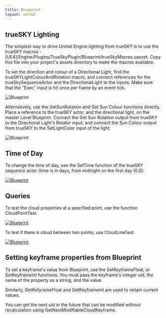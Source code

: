```yaml
---
title: Blueprint
layout: unreal
---
```


trueSKY Lighting
--------------

The simplest way to drive Unreal Engine lighting from trueSKY is to use the trueSKY macros - [UE4]/Engine/Plugins/TrueSkyPlugin/Blueprint/trueSkyMacros.uasset. Copy this file into your project's assets directory to make the macros available.

To set the direction and colour of a Directional Light, find the trueSKYLightColourAndRotation macro, and connect references for the trueSkySequenceActor and the DirectionalLight to the inputs. Make sure that the "Exec" input is hit once per frame by an event tick. 

<img src="http://docs.simul.co/unrealengine/images/MacroLightColourRotation.png" alt="Blueprint"/>

Alternatively, use the GetSunRotation and Get Sun Colour functions directly. Place a reference to the trueSKY actor, and the directional light, on the master Level Blueprint. Connect the Get Sun Rotation output from trueSKY to the Directional Light's Rotator input; and connect the Sun Colour output from trueSKY to the SetLightColor input of the light.

<img src="http://docs.simul.co/unrealengine/images/SetLightColourDirection.png" alt="Blueprint"/>

Time of Day
------------

To change the time of day, use the SetTime function of the trueSKY sequence actor (time is in days, from midnight on the first day (0.0):

<a href="SetTime.png"><img src="http://docs.simul.co/unrealengine/images/SetTime.png" alt="Blueprint" /></a>

Queries
-------
To test the cloud properties at a specified point, use the function CloudPointTest.

<a href="CloudPointTest.png"><img src="http://docs.simul.co/unrealengine/images/CloudPointTest.png" alt="Blueprint" /></a>

To test if there is cloud between two points, use CloudLineTest:

<a href="CloudLineTest.png"><img src="http://docs.simul.co/unrealengine/images/CloudLineTest.png" alt="Blueprint" /></a>


Setting keyframe properties from Blueprint
--------------------------------------------------------------------------------------------------

To set a keyframe's value from Blueprint, use the SetKeyframeFloat, or SetKeyframeInt functions. You must pass the keyframe's integer uid, the name of the property as a string, and the value.

Similarly, GetKefyrameFloat and GetKeyframeInt are used to obtain current values.

You can get the next uid in the future that can be modified without recalculation using GetNextModifiableCloudKeyframe. 
